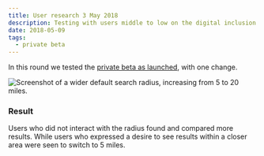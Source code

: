 ```yaml
---
title: User research 3 May 2018
description: Testing with users middle to low on the digital inclusion scale, dyslexic and hearing impaired users
date: 2018-05-09
tags:
  - private beta
---
```


In this round we tested the [private beta as launched](/find-teacher-training/private-beta-launch), with one change.

![Screenshot of a wider default search radius, increasing from 5 to 20 miles.](01-search-by-location.png "Trial a wider default search radius, increasing from 5 to 20 miles")

### Result

Users who did not interact with the radius found and compared more results. While users who expressed a desire to see results within a closer area were seen to switch to 5 miles.
